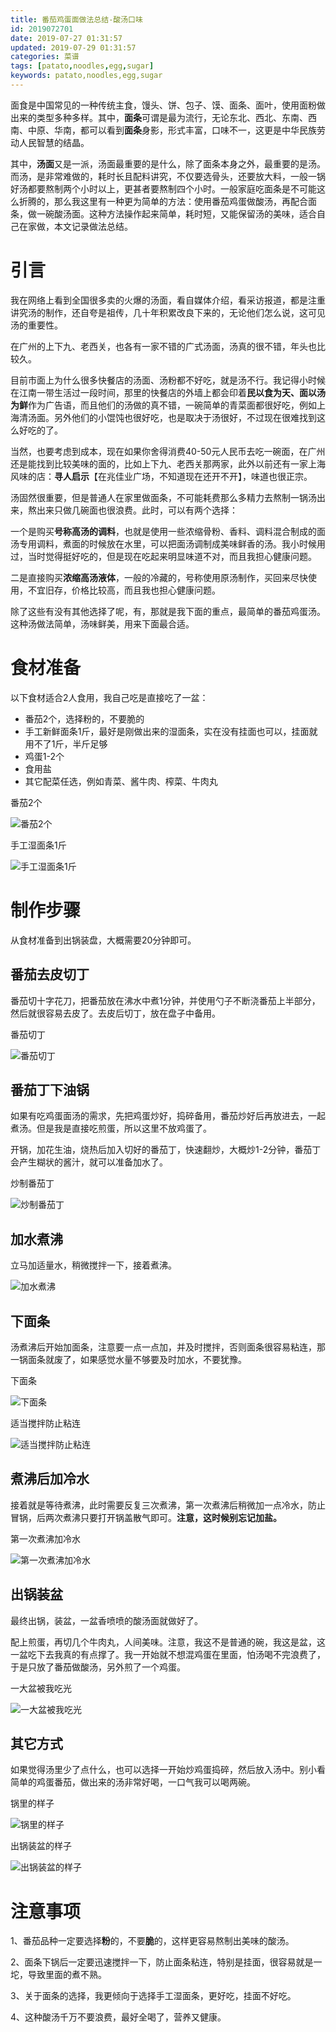 ```yaml
---
title: 番茄鸡蛋面做法总结-酸汤口味
id: 2019072701
date: 2019-07-27 01:31:57
updated: 2019-07-29 01:31:57
categories: 菜谱
tags: [patato,noodles,egg,sugar]
keywords: patato,noodles,egg,sugar
---
```



面食是中国常见的一种传统主食，馒头、饼、包子、馍、面条、面叶，使用面粉做出来的类型多种多样。其中，**面条**可谓是最为流行，无论东北、西北、东南、西南、中原、华南，都可以看到**面条**身影，形式丰富，口味不一，这更是中华民族劳动人民智慧的结晶。

其中，**汤面**又是一派，汤面最重要的是什么，除了面条本身之外，最重要的是汤。而汤，是非常难做的，耗时长且配料讲究，不仅要选骨头，还要放大料，一般一锅好汤都要熬制两个小时以上，更甚者要熬制四个小时。一般家庭吃面条是不可能这么折腾的，那么我这里有一种更为简单的方法：使用番茄鸡蛋做酸汤，再配合面条，做一碗酸汤面。这种方法操作起来简单，耗时短，又能保留汤的美味，适合自己在家做，本文记录做法总结。


<!-- more -->


# 引言


我在网络上看到全国很多卖的火爆的汤面，看自媒体介绍，看采访报道，都是注重讲究汤的制作，还自夸是祖传，几十年积累改良下来的，无论他们怎么说，这可见汤的重要性。

在广州的上下九、老西关，也各有一家不错的广式汤面，汤真的很不错，年头也比较久。

目前市面上为什么很多快餐店的汤面、汤粉都不好吃，就是汤不行。我记得小时候在江南一带生活过一段时间，那里的快餐店的外墙上都会印着**民以食为天、面以汤为鲜**作为广告语，而且他们的汤做的真不错，一碗简单的青菜面都很好吃，例如上海清汤面。另外他们的小馄饨也很好吃，也是取决于汤很好，不过现在很难找到这么好吃的了。

当然，也要考虑到成本，现在如果你舍得消费40-50元人民币去吃一碗面，在广州还是能找到比较美味的面的，比如上下九、老西关那两家，此外以前还有一家上海风味的店：**寻人启示**【在兆佳业广场，不知道现在还开不开】，味道也很正宗。

汤固然很重要，但是普通人在家里做面条，不可能耗费那么多精力去熬制一锅汤出来，熬出来只做几碗面也很浪费。此时，可以有两个选择：

一个是购买**号称高汤的调料**，也就是使用一些浓缩骨粉、香料、调料混合制成的面汤专用调料，煮面的时候放在水里，可以把面汤调制成美味鲜香的汤。我小时候用过，当时觉得挺好吃的，但是现在吃起来明显味道不对，而且我担心健康问题。

二是直接购买**浓缩高汤液体**，一般的冷藏的，号称使用原汤制作，买回来尽快使用，不宜旧存，价格比较高，而且我也担心健康问题。

除了这些有没有其他选择了呢，有，那就是我下面的重点，最简单的番茄鸡蛋汤。这种汤做法简单，汤味鲜美，用来下面最合适。


# 食材准备


以下食材适合2人食用，我自己吃是直接吃了一盆：

- 番茄2个，选择粉的，不要脆的
- 手工新鲜面条1斤，最好是刚做出来的湿面条，实在没有挂面也可以，挂面就用不了1斤，半斤足够
- 鸡蛋1-2个
- 食用盐
- 其它配菜任选，例如青菜、酱牛肉、榨菜、牛肉丸

番茄2个

![番茄2个](https://raw.githubusercontent.com/iplaypi/img-playpi/master/img/2019/20190810222908.jpg "番茄2个")

手工湿面条1斤

![手工湿面条1斤](https://raw.githubusercontent.com/iplaypi/img-playpi/master/img/2019/20190810222918.jpg "手工湿面条1斤")


# 制作步骤


从食材准备到出锅装盘，大概需要20分钟即可。

## 番茄去皮切丁

番茄切十字花刀，把番茄放在沸水中煮1分钟，并使用勺子不断浇番茄上半部分，然后就很容易去皮了。去皮后切丁，放在盘子中备用。

番茄切丁

![番茄切丁](https://raw.githubusercontent.com/iplaypi/img-playpi/master/img/2019/20190810223007.jpg "番茄切丁")

## 番茄丁下油锅

如果有吃鸡蛋面汤的需求，先把鸡蛋炒好，捣碎备用，番茄炒好后再放进去，一起煮汤。但是我是直接吃煎蛋，所以这里不放鸡蛋了。

开锅，加花生油，烧热后加入切好的番茄丁，快速翻炒，大概炒1-2分钟，番茄丁会产生糊状的酱汁，就可以准备加水了。

炒制番茄丁

![炒制番茄丁](https://raw.githubusercontent.com/iplaypi/img-playpi/master/img/2019/20190810223120.jpg "炒制番茄丁")

## 加水煮沸

立马加适量水，稍微搅拌一下，接着煮沸。

![加水煮沸](https://raw.githubusercontent.com/iplaypi/img-playpi/master/img/2019/20190810223144.jpg "加水煮沸")

## 下面条

汤煮沸后开始加面条，注意要一点一点加，并及时搅拌，否则面条很容易粘连，那一锅面条就废了，如果感觉水量不够要及时加水，不要犹豫。

下面条

![下面条](https://raw.githubusercontent.com/iplaypi/img-playpi/master/img/2019/20190810223241.jpg "下面条")

适当搅拌防止粘连

![适当搅拌防止粘连](https://raw.githubusercontent.com/iplaypi/img-playpi/master/img/2019/20190810223310.jpg "适当搅拌防止粘连")

## 煮沸后加冷水

接着就是等待煮沸，此时需要反复三次煮沸，第一次煮沸后稍微加一点冷水，防止冒锅，后两次煮沸只要打开锅盖散气即可。**注意，这时候别忘记加盐。**

第一次煮沸加冷水

![第一次煮沸加冷水](https://raw.githubusercontent.com/iplaypi/img-playpi/master/img/2019/20190810223336.jpg "第一次煮沸加冷水")

## 出锅装盆

最终出锅，装盆，一盆香喷喷的酸汤面就做好了。

配上煎蛋，再切几个牛肉丸，人间美味。注意，我这不是普通的碗，我这是盆，这一盆吃下去我真的有点撑了。我一开始就不想混鸡蛋在里面，怕汤喝不完浪费了，于是只放了番茄做酸汤，另外煎了一个鸡蛋。

一大盆被我吃光

![一大盆被我吃光](https://raw.githubusercontent.com/iplaypi/img-playpi/master/img/2019/20190810223431.jpg "一大盆被我吃光")

## 其它方式

如果觉得汤里少了点什么，也可以选择一开始炒鸡蛋捣碎，然后放入汤中。别小看简单的鸡蛋番茄，做出来的汤非常好喝，一口气我可以喝两碗。

锅里的样子

![锅里的样子](https://raw.githubusercontent.com/iplaypi/img-playpi/master/img/2019/20190810223452.jpg "锅里的样子")

出锅装盆的样子

![出锅装盆的样子](https://raw.githubusercontent.com/iplaypi/img-playpi/master/img/2019/20190810223504.jpg "出锅装盆的样子")


# 注意事项


1、番茄品种一定要选择**粉**的，不要**脆**的，这样更容易熬制出美味的酸汤。

2、面条下锅后一定要迅速搅拌一下，防止面条粘连，特别是挂面，很容易就是一坨，导致里面的煮不熟。

3、关于面条的选择，我更倾向于选择手工湿面条，更好吃，挂面不好吃。

4、这种酸汤千万不要浪费，最好全喝了，营养又健康。


